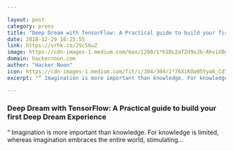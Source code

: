 ```yaml
---

layout: post
category: press
title: "Deep Dream with TensorFlow: A Practical guide to build your first Deep Dream Experience"
date: 2018-12-29 16:25:55
link: https://vrhk.co/2Vc56uZ
image: https://cdn-images-1.medium.com/max/1200/1*h1DL2aTZd9xJb-AhviX0gg.png
domain: hackernoon.com
author: "Hacker Noon"
icon: https://cdn-images-1.medium.com/fit/c/304/304/1*76XiKOa05Yya6_CdYX8pVg.jpeg
excerpt: "“ Imagination is more important than knowledge. For knowledge is limited, whereas imagination embraces the entire world, stimulating…"

---
```


### Deep Dream with TensorFlow: A Practical guide to build your first Deep Dream Experience

“ Imagination is more important than knowledge. For knowledge is limited, whereas imagination embraces the entire world, stimulating…